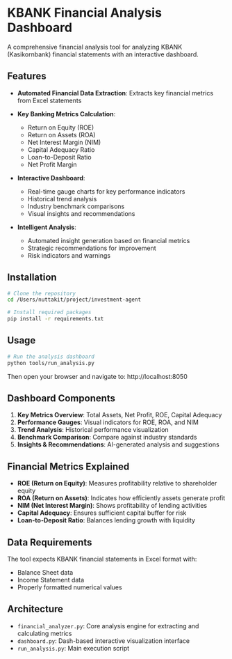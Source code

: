 # KBANK Financial Analysis Dashboard

A comprehensive financial analysis tool for analyzing KBANK (Kasikornbank) financial statements with an interactive dashboard.

## Features

- **Automated Financial Data Extraction**: Extracts key financial metrics from Excel statements
- **Key Banking Metrics Calculation**:
  - Return on Equity (ROE)
  - Return on Assets (ROA)
  - Net Interest Margin (NIM)
  - Capital Adequacy Ratio
  - Loan-to-Deposit Ratio
  - Net Profit Margin

- **Interactive Dashboard**:
  - Real-time gauge charts for key performance indicators
  - Historical trend analysis
  - Industry benchmark comparisons
  - Visual insights and recommendations

- **Intelligent Analysis**:
  - Automated insight generation based on financial metrics
  - Strategic recommendations for improvement
  - Risk indicators and warnings

## Installation

```bash
# Clone the repository
cd /Users/nuttakit/project/investment-agent

# Install required packages
pip install -r requirements.txt
```

## Usage

```bash
# Run the analysis dashboard
python tools/run_analysis.py
```

Then open your browser and navigate to: http://localhost:8050

## Dashboard Components

1. **Key Metrics Overview**: Total Assets, Net Profit, ROE, Capital Adequacy
2. **Performance Gauges**: Visual indicators for ROE, ROA, and NIM
3. **Trend Analysis**: Historical performance visualization
4. **Benchmark Comparison**: Compare against industry standards
5. **Insights & Recommendations**: AI-generated analysis and suggestions

## Financial Metrics Explained

- **ROE (Return on Equity)**: Measures profitability relative to shareholder equity
- **ROA (Return on Assets)**: Indicates how efficiently assets generate profit
- **NIM (Net Interest Margin)**: Shows profitability of lending activities
- **Capital Adequacy**: Ensures sufficient capital buffer for risk
- **Loan-to-Deposit Ratio**: Balances lending growth with liquidity

## Data Requirements

The tool expects KBANK financial statements in Excel format with:
- Balance Sheet data
- Income Statement data
- Properly formatted numerical values

## Architecture

- `financial_analyzer.py`: Core analysis engine for extracting and calculating metrics
- `dashboard.py`: Dash-based interactive visualization interface
- `run_analysis.py`: Main execution script